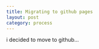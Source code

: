 ```yaml
---
title: Migrating to github pages
layout: post
category: process
---
```

i decided to move to github...